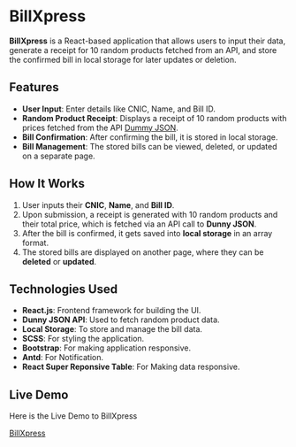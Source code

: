 # BillXpress

**BillXpress** is a React-based application that allows users to input their data, generate a receipt for 10 random products fetched from an API, and store the confirmed bill in local storage for later updates or deletion.

## Features

- **User Input**: Enter details like CNIC, Name, and Bill ID.
- **Random Product Receipt**: Displays a receipt of 10 random products with prices fetched from the API [Dummy JSON](https://dummyjson.com/).
- **Bill Confirmation**: After confirming the bill, it is stored in local storage.
- **Bill Management**: The stored bills can be viewed, deleted, or updated on a separate page.

## How It Works

1. User inputs their **CNIC**, **Name**, and **Bill ID**.
2. Upon submission, a receipt is generated with 10 random products and their total price, which is fetched via an API call to **Dunny JSON**.
3. After the bill is confirmed, it gets saved into **local storage** in an array format.
4. The stored bills are displayed on another page, where they can be **deleted** or **updated**.

## Technologies Used

- **React.js**: Frontend framework for building the UI.
- **Dunny JSON API**: Used to fetch random product data.
- **Local Storage**: To store and manage the bill data.
- **SCSS**: For styling the application.
- **Bootstrap**: For making application responsive.
- **Antd**: For Notification.
- **React Super Reponsive Table**: For Making data responsive.


## Live Demo

Here is the Live Demo to BillXpress

[BillXpress](https://assign16-219441.surge.sh/)